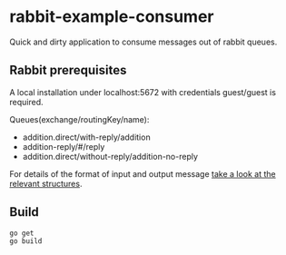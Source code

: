 # rabbit-example-consumer

Quick and dirty application to consume messages out of rabbit queues.

## Rabbit prerequisites

A local installation under localhost:5672 with credentials guest/guest is required.

Queues(exchange/routingKey/name):

* addition.direct/with-reply/addition
* addition-reply/#/reply
* addition.direct/without-reply/addition-no-reply

For details of the format of input and output message [take a look at the relevant structures](data/data.go).

## Build

```sh
go get
go build
```